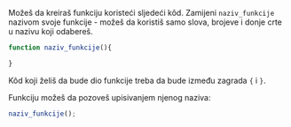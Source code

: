 Možeš da kreiraš funkciju koristeći sljedeći kôd. Zamijeni `naziv_funkcije` nazivom svoje funkcije - možeš da koristiš samo slova, brojeve i donje crte u nazivu koji odabereš.

```javascript
function naziv_funkcije(){

}
```

Kôd koji želiš da bude dio funkcije treba da bude između zagrada `{` i `}`.

Funkciju možeš da pozoveš upisivanjem njenog naziva:

```javascript
naziv_funkcije();
```